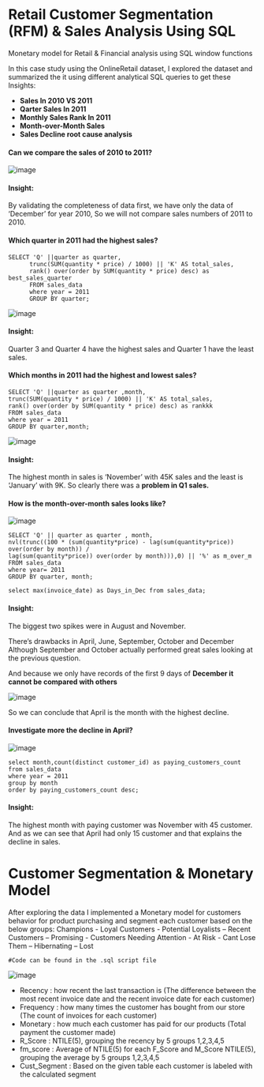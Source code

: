 # Retail Customer Segmentation (RFM) & Sales Analysis Using SQL
Monetary model for Retail &amp; Financial analysis using SQL window functions 

In this case study using the OnlineRetail dataset, I explored the dataset and summarized the it using different analytical SQL queries to get these Insights:

 
- **Sales In 2010 VS 2011**
- **Qarter Sales In 2011**
- **Monthly Sales Rank In 2011**
- **Month-over-Month Sales**
- **Sales Decline root cause analysis**


 #### Can we compare the sales of 2010 to 2011?
  
![image](https://user-images.githubusercontent.com/59100642/236642482-ce3e6690-1f0a-478d-b7fc-8ee22cd991ef.png)

  #### Insight:
  By validating the completeness of data first, we have only the data of ‘December’ for year 2010, So we
  will not compare sales numbers of 2011 to 2010.
  
  #### Which quarter in 2011 had the highest sales?
  ```
  SELECT 'Q' ||quarter as quarter,
        trunc(SUM(quantity * price) / 1000) || 'K' AS total_sales,
        rank() over(order by SUM(quantity * price) desc) as best_sales_quarter
        FROM sales_data
        where year = 2011
        GROUP BY quarter;
  ```
![image](https://user-images.githubusercontent.com/59100642/236644211-4c2566d0-8d79-4107-9ed2-641eba1ebf4b.png)

  #### Insight:
  Quarter 3 and Quarter 4 have the highest sales and Quarter 1 have the least sales.
  
  #### Which months in 2011 had the highest and lowest sales?
  ```
  SELECT 'Q' ||quarter as quarter ,month,
trunc(SUM(quantity * price) / 1000) || 'K' AS total_sales,
rank() over(order by SUM(quantity * price) desc) as rankkk
FROM sales_data
where year = 2011
GROUP BY quarter,month;
```
![image](https://user-images.githubusercontent.com/59100642/236642582-e1585466-cdf0-4dc4-bfa4-f7fc46e54b20.png)

#### Insight:
The highest month in sales is ‘November’ with 45K sales and the least is ‘January’ with 9K.
So clearly there was a **problem in Q1 sales.**

 #### How is the month-over-month sales looks like?
  
  ![image](https://user-images.githubusercontent.com/59100642/236642642-ddd7100a-74e8-411d-b1e4-949611348ff4.png)

  ```
SELECT 'Q' || quarter as quarter , month,
nvl(trunc((100 * (sum(quantity*price) - lag(sum(quantity*price)) over(order by month)) /
lag(sum(quantity*price)) over(order by month))),0) || '%' as m_over_m
FROM sales_data
where year= 2011
GROUP BY quarter, month;
  ```

  ```
select max(invoice_date) as Days_in_Dec from sales_data;
  ```


#### Insight:


The biggest two spikes were in August and November.

There’s drawbacks in April, June, September, October and December
Although September and October actually performed great sales looking at the previous question.

And because we only have records of the first 9 days of **December it cannot be compared with others**

![image](https://user-images.githubusercontent.com/59100642/236642678-01031757-2743-49f5-854a-0789c8c58bd3.png)

So we can conclude that April is the month with the highest decline.


  #### Investigate more the decline in April?
  ![image](https://user-images.githubusercontent.com/59100642/236642826-aab7f5f1-16b5-4f2e-a7ab-11d591d89d9e.png)

```  
select month,count(distinct customer_id) as paying_customers_count
from sales_data
where year = 2011
group by month
order by paying_customers_count desc;
```

#### Insight:
The highest month with paying customer was November with 45 customer.
And as we can see that April had only 15 customer and that explains the decline in sales.


# Customer Segmentation & Monetary Model  

After exploring the data I implemented a Monetary model for
customers behavior for product purchasing and segment each customer based on the below
groups:
Champions - Loyal Customers - Potential Loyalists – Recent Customers – Promising -
Customers Needing Attention - At Risk - Cant Lose Them – Hibernating – Lost

```
#Code can be found in the .sql script file
```
![image](https://user-images.githubusercontent.com/59100642/236643853-6f1393b0-a7c2-4153-895b-241cfa7d1062.png)

- Recency : how recent the last transaction is (The difference between the most recent invoice date and the recent invoice date for each customer)
- Frequency : how many times the customer has bought from our store (The count of invoices for each customer)
- Monetary : how much each customer has paid for our products (Total payment the customer made)
- R_Score : NTILE(5), grouping the recency by 5 groups 1,2,3,4,5
- fm_score : Average of NTILE(5) for each F_Score and M_Score NTILE(5), grouping the average by 5 groups 1,2,3,4,5
- Cust_Segment : Based on the given table each customer is labeled with the calculated segment
